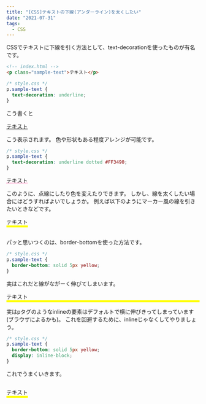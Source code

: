 ```yaml
---
title: "[CSS]テキストの下線(アンダーライン)を太くしたい"
date: "2021-07-31"
tags:
  - CSS
---
```


CSSでテキストに下線を引く方法として、text-decorationを使ったものが有名です。
```html
<!-- index.html -->
<p class="sample-text">テキスト</p>
```
```css
/* style.css */
p.sample-text {
  text-decoration: underline;
}
```
こう書くと
<p style="text-decoration:underline;">テキスト</p>
こう表示されます。
色や形状もある程度アレンジが可能です。

```css
/* style.css */
p.sample-text {
  text-decoration: underline dotted #FF3490;
}
```
<p style="text-decoration:underline dotted #FF3490;">テキスト</p>
このように、点線にしたり色を変えたりできます。
しかし、線を太くしたい場合にはどうすればよいでしょうか。
例えば以下のようにマーカー風の線を引きたいときなどです。

<br>
<p style="border-bottom:solid 5px yellow;display:inline-block;">テキスト</p>

パッと思いつくのは、border-bottomを使った方法です。

```css
/* style.css */
p.sample-text {
  border-bottom: solid 5px yellow;
}
```
実はこれだと線がながーく伸びてしまいます。
<p style="border-bottom:solid 5px yellow;">テキスト</p>
実はpタグのようなinlineの要素はデフォルトで横に伸びきってしまっています(ブラウザによるかも)。
これを回避するために、inlineじゃなくしてやりましょう。

```css
/* style.css */
p.sample-text {
  border-bottom: solid 5px yellow;
  display: inline-block;
}
```
これでうまくいきます。
<p style="border-bottom:solid 5px yellow;display:inline-block;">テキスト</p>
